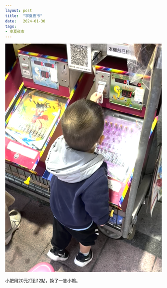 ```yaml
---
layout: post
title:  "寧夏夜市"
date:   2024-01-30
tags:
- 寧夏夜市
---
```

![Ningxia Night Market](/media/2024-01-30-Ningxia-Night-Market.png)

小肥用20元打到12點，換了一隻小鴨。